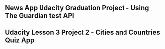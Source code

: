 ## News App Udacity Graduation Project - Using The Guardian test API

## Udacity Lesson 3 Project 2 - Cities and Countries Quiz App
